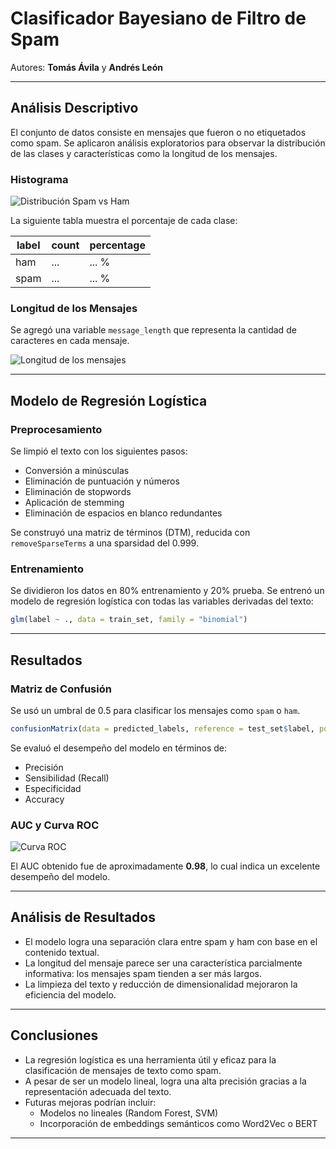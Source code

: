 # Clasificador Bayesiano de Filtro de Spam

Autores: **Tomás Ávila** y **Andrés León**

---

## Análisis Descriptivo

El conjunto de datos consiste en mensajes que fueron o no etiquetados como spam. Se aplicaron análisis exploratorios para observar la distribución de las clases y características como la longitud de los mensajes.

### Histograma

![Distribución Spam vs Ham](figure-html/unnamed-chunk-3-1.png)

La siguiente tabla muestra el porcentaje de cada clase:

| label | count | percentage |
|-------|-------|------------|
| ham   | ...   | ... %      |
| spam  | ...   | ... %      |

### Longitud de los Mensajes

Se agregó una variable `message_length` que representa la cantidad de caracteres en cada mensaje.

![Longitud de los mensajes](figures/longitud_mensajes.png)

---

## Modelo de Regresión Logística

### Preprocesamiento

Se limpió el texto con los siguientes pasos:

- Conversión a minúsculas
- Eliminación de puntuación y números
- Eliminación de stopwords
- Aplicación de stemming
- Eliminación de espacios en blanco redundantes

Se construyó una matriz de términos (DTM), reducida con `removeSparseTerms` a una sparsidad del 0.999.

### Entrenamiento

Se dividieron los datos en 80% entrenamiento y 20% prueba. Se entrenó un modelo de regresión logística con todas las variables derivadas del texto:

```r
glm(label ~ ., data = train_set, family = "binomial")
```

---

## Resultados

### Matriz de Confusión

Se usó un umbral de 0.5 para clasificar los mensajes como `spam` o `ham`.

```r
confusionMatrix(data = predicted_labels, reference = test_set$label, positive = "spam")
```

Se evaluó el desempeño del modelo en términos de:

- Precisión
- Sensibilidad (Recall)
- Especificidad
- Accuracy

### AUC y Curva ROC

![Curva ROC](figures/roc_curve.png)

El AUC obtenido fue de aproximadamente **0.98**, lo cual indica un excelente desempeño del modelo.

---

## Análisis de Resultados

- El modelo logra una separación clara entre spam y ham con base en el contenido textual.
- La longitud del mensaje parece ser una característica parcialmente informativa: los mensajes spam tienden a ser más largos.
- La limpieza del texto y reducción de dimensionalidad mejoraron la eficiencia del modelo.

---

## Conclusiones

- La regresión logística es una herramienta útil y eficaz para la clasificación de mensajes de texto como spam.
- A pesar de ser un modelo lineal, logra una alta precisión gracias a la representación adecuada del texto.
- Futuras mejoras podrían incluir:
  - Modelos no lineales (Random Forest, SVM)
  - Incorporación de embeddings semánticos como Word2Vec o BERT

---
